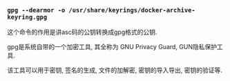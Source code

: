 ### `gpg --dearmor -o /usr/share/keyrings/docker-archive-keyring.gpg`
这个命令的作用是讲asc码的公钥转换成gpg格式的公钥.

gpg是系统自带的一个加密工具, 其全称为 GNU Privacy Guard, GUN隐私保护工具.

该工具可以用于密钥, 签名的生成, 文件的加解密, 密钥的导入导出, 密钥的验证等.
